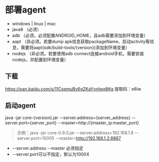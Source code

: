 # 部署agent
* windows | linux | mac
* java8 （必须）
* adb （必须。必须配置ANDROID_HOME，且adb需要添加到环境变量）
* aapt （非必须。若要dump apk信息获取packageName、启动activity等信息，需要将aapt(sdk/build-tools/{version})添加到环境变量）
* nodejs （非必须。若要使用adb connect连接android手机，需要安装nodejs，并配置到环境变量）

## 下载
https://pan.baidu.com/s/11CspmuBy6gZKaYvnIwq8Kg  提取码：e8iw

## 启动agent
java -jar core-{version}.jar --server.address={server_address} --server.port={server_port} --master=http://{master_ip:master_port}
> 示例：java -jar core-0.9.0.jar --server.address=192.168.1.8 --server.port=10005 --master=http://192.168.1.2:8887

* --server.address --master 必须指定
* --server.port可以不指定，默认为10004